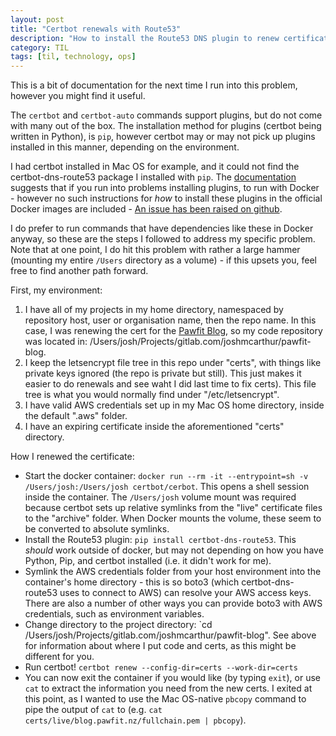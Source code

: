 ```yaml
---
layout: post
title: "Certbot renewals with Route53"
description: "How to install the Route53 DNS plugin to renew certificates with cerbot"
category: TIL
tags: [til, technology, ops]
---
```


This is a bit of documentation for the next time I run into this problem, however you
might find it useful.

The `certbot` and `certbot-auto` commands support plugins, but do not come with many out of the
box. The installation method for plugins (certbot being written in Python), is `pip`, however
certbot may or may not pick up plugins installed in this manner, depending on the environment.

I had certbot installed in Mac OS for example, and it could not find the certbot-dns-route53 package
I installed with `pip`. The [documentation](https://certbot.eff.org/docs/using.html#dns-plugins) suggests
that if you run into problems installing plugins, to run with Docker - however no such instructions for _how_
to install these plugins in the official Docker images are included - [An issue has been raised on github](https://github.com/certbot/certbot/issues/4875).

I do prefer to run commands that have dependencies like these in Docker anyway, so these are the steps I followed
to address my specific problem. Note that at one point, I do hit this problem with rather a large hammer (mounting my entire `/Users` directory as a volume) - if this upsets you, feel free to find another path forward.

First, my environment:

1. I have all of my projects in my home directory, namespaced by repository host, user or organisation name, then the repo name. In this case, I was renewing the cert for the [Pawfit Blog](https://blog.pawfit.nz), so my code repository was located in: /Users/josh/Projects/gitlab.com/joshmcarthur/pawfit-blog.
2. I keep the letsencrypt file tree in this repo under "certs", with things like private keys ignored (the repo is private but still). This just makes it easier to do renewals and see waht I did last time to fix certs). This file tree is what you would normally find under "/etc/letsencrypt". 
3. I have valid AWS credentials set up in my Mac OS home directory, inside the default ".aws" folder.
4. I have an expiring certificate inside the aforementioned "certs" directory.

How I renewed the certificate:

* Start the docker container: `docker run --rm -it --entrypoint=sh -v /Users/josh:/Users/josh certbot/cerbot`. This opens a shell
  session inside the container. The `/Users/josh` volume mount was required because certbot sets up relative symlinks
  from the "live" certificate files to the "archive" folder. When Docker mounts the volume, these seem to be converted
  to absolute symlinks. 
* Install the Route53 plugin: `pip install certbot-dns-route53`. This _should_ work outside of docker, but may not
  depending on how you have Python, Pip, and certbot installed (i.e. it didn't work for me).
* Symlink the AWS credentials folder from your host environment into the container's home directory - this is so boto3
  (which certbot-dns-route53 uses to connect to AWS) can resolve your AWS access keys. There are also a number of other
  ways you can provide boto3 with AWS credentials, such as environment variables.
* Change directory to the project directory: `cd
  /Users/josh/Projects/gitlab.com/joshmcarthur/pawfit-blog". See above for information about where I put code and
  certs, as this might be different for you.
* Run certbot! `certbot renew --config-dir=certs --work-dir=certs`
* You can now exit the container if you would like (by typing `exit`), or use `cat` to extract the information you need
  from the new certs. I exited at this point, as I wanted to use the Mac OS-native `pbcopy` command to pipe the output
  of `cat` to (e.g. `cat certs/live/blog.pawfit.nz/fullchain.pem | pbcopy`). 

